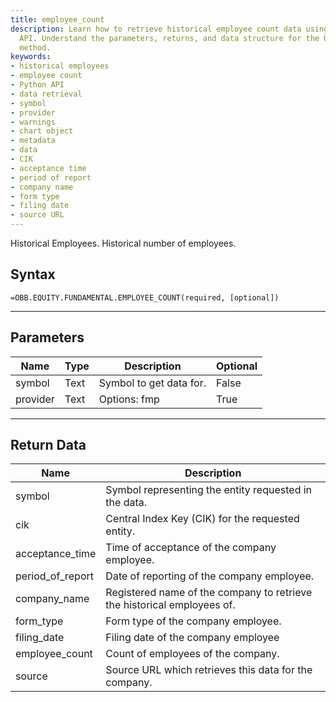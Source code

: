 ```yaml
---
title: employee_count
description: Learn how to retrieve historical employee count data using the Python
  API. Understand the parameters, returns, and data structure for the OBB.equity.fundamental.employee_count
  method.
keywords: 
- historical employees
- employee count
- Python API
- data retrieval
- symbol
- provider
- warnings
- chart object
- metadata
- data
- CIK
- acceptance time
- period of report
- company name
- form type
- filing date
- source URL
---
```


<!-- markdownlint-disable MD041 -->

Historical Employees. Historical number of employees.

## Syntax

```excel wordwrap
=OBB.EQUITY.FUNDAMENTAL.EMPLOYEE_COUNT(required, [optional])
```

---

## Parameters

| Name | Type | Description | Optional |
| ---- | ---- | ----------- | -------- |
| symbol | Text | Symbol to get data for. | False |
| provider | Text | Options: fmp | True |

---

## Return Data

| Name | Description |
| ---- | ----------- |
| symbol | Symbol representing the entity requested in the data.  |
| cik | Central Index Key (CIK) for the requested entity.  |
| acceptance_time | Time of acceptance of the company employee.  |
| period_of_report | Date of reporting of the company employee.  |
| company_name | Registered name of the company to retrieve the historical employees of.  |
| form_type | Form type of the company employee.  |
| filing_date | Filing date of the company employee  |
| employee_count | Count of employees of the company.  |
| source | Source URL which retrieves this data for the company.  |

